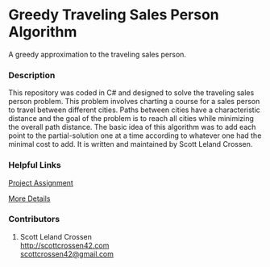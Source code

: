 # Greedy Traveling Sales Person Algorithm

A greedy approximation to the traveling sales person.

### Description

This repository was coded in C# and designed to solve the traveling sales person problem. 
This problem involves charting a course for a sales person to travel between different cities.
Paths between cities have a characteristic distance and the goal of the problem is to reach all cities while minimizing the overall path distance.
The basic idea of this algorithm was to add each point to the partial-solution one at a time according to whatever one had the minimal cost to add.
It is written and maintained by Scott Leland Crossen.

### Helpful Links

[Project Assignment](https://faculty.cs.byu.edu/~farrell/courses/CS312/projects/TSPGroup.php)

[More Details](http://scottcrossen42.com/project/traveling-sales-person/)

### Contributors

1. Scott Leland Crossen  
<http://scottcrossen42.com>  
<scottcrossen42@gmail.com>
